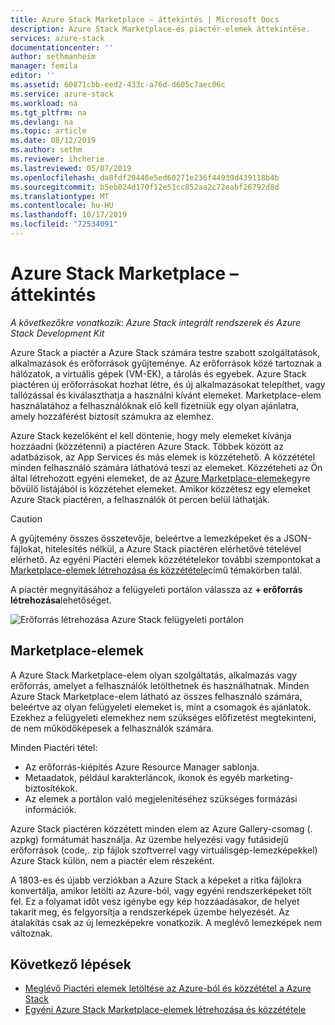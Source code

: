 ```yaml
---
title: Azure Stack Marketplace – áttekintés | Microsoft Docs
description: Azure Stack Marketplace-és piactér-elemek áttekintése.
services: azure-stack
documentationcenter: ''
author: sethmanheim
manager: femila
editor: ''
ms.assetid: 60871cbb-eed2-433c-a76d-d605c7aec06c
ms.service: azure-stack
ms.workload: na
ms.tgt_pltfrm: na
ms.devlang: na
ms.topic: article
ms.date: 08/12/2019
ms.author: sethm
ms.reviewer: ihcherie
ms.lastreviewed: 05/07/2019
ms.openlocfilehash: da8fdf20446e5ed60271e236f44939d439118b4b
ms.sourcegitcommit: b5eb024d170f12e51cc852aa2c72eabf26792d8d
ms.translationtype: MT
ms.contentlocale: hu-HU
ms.lasthandoff: 10/17/2019
ms.locfileid: "72534091"
---
```

# <a name="azure-stack-marketplace-overview"></a>Azure Stack Marketplace – áttekintés

*A következőkre vonatkozik: Azure Stack integrált rendszerek és Azure Stack Development Kit*

Azure Stack a piactér a Azure Stack számára testre szabott szolgáltatások, alkalmazások és erőforrások gyűjteménye. Az erőforrások közé tartoznak a hálózatok, a virtuális gépek (VM-EK), a tárolás és egyebek. Azure Stack piactéren új erőforrásokat hozhat létre, és új alkalmazásokat telepíthet, vagy tallózással és kiválaszthatja a használni kívánt elemeket. Marketplace-elem használatához a felhasználóknak elő kell fizetniük egy olyan ajánlatra, amely hozzáférést biztosít számukra az elemhez.

Azure Stack kezelőként el kell döntenie, hogy mely elemeket kívánja hozzáadni (közzétenni) a piactéren Azure Stack. Többek között az adatbázisok, az App Services és más elemek is közzétehető. A közzététel minden felhasználó számára láthatóvá teszi az elemeket. Közzéteheti az Ön által létrehozott egyéni elemeket, de az [Azure Marketplace-elemek](azure-stack-marketplace-azure-items.md)egyre bővülő listájából is közzétehet elemeket. Amikor közzétesz egy elemeket Azure Stack piactéren, a felhasználók öt percen belül láthatják.

> [!CAUTION]  
> A gyűjtemény összes összetevője, beleértve a lemezképeket és a JSON-fájlokat, hitelesítés nélkül, a Azure Stack piactéren elérhetővé tételével elérhető. Az egyéni Piactéri elemek közzétételekor további szempontokat a [Marketplace-elemek létrehozása és közzététele](azure-stack-create-and-publish-marketplace-item.md)című témakörben talál.

A piactér megnyitásához a felügyeleti portálon válassza az **+ erőforrás létrehozása**lehetőséget.

![Erőforrás létrehozása Azure Stack felügyeleti portálon](media/azure-stack-marketplace/marketplace1.png)

## <a name="marketplace-items"></a>Marketplace-elemek

A Azure Stack Marketplace-elem olyan szolgáltatás, alkalmazás vagy erőforrás, amelyet a felhasználók letölthetnek és használhatnak. Minden Azure Stack Marketplace-elem látható az összes felhasználó számára, beleértve az olyan felügyeleti elemeket is, mint a csomagok és ajánlatok. Ezekhez a felügyeleti elemekhez nem szükséges előfizetést megtekinteni, de nem működőképesek a felhasználók számára.

Minden Piactéri tétel:

* Az erőforrás-kiépítés Azure Resource Manager sablonja.
* Metaadatok, például karakterláncok, ikonok és egyéb marketing-biztosítékok.
* Az elemek a portálon való megjelenítéséhez szükséges formázási információk.

Azure Stack piactéren közzétett minden elem az Azure Gallery-csomag (. azpkg) formátumát használja. Az üzembe helyezési vagy futásidejű erőforrások (code,. zip fájlok szoftverrel vagy virtuálisgép-lemezképekkel) Azure Stack külön, nem a piactér elem részeként.

A 1803-es és újabb verziókban a Azure Stack a képeket a ritka fájlokra konvertálja, amikor letölti az Azure-ból, vagy egyéni rendszerképeket tölt fel. Ez a folyamat időt vesz igénybe egy kép hozzáadásakor, de helyet takarít meg, és felgyorsítja a rendszerképek üzembe helyezését. Az átalakítás csak az új lemezképekre vonatkozik. A meglévő lemezképek nem változnak.

## <a name="next-steps"></a>Következő lépések

* [Meglévő Piactéri elemek letöltése az Azure-ból és közzététel a Azure Stack](azure-stack-download-azure-marketplace-item.md)  
* [Egyéni Azure Stack Marketplace-elemek létrehozása és közzététele](azure-stack-create-and-publish-marketplace-item.md)

